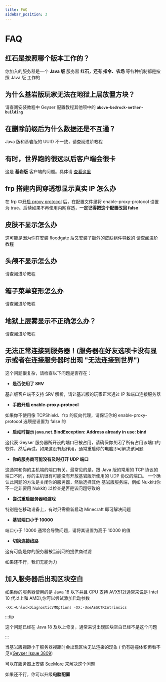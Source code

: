 ```yaml
---
title: FAQ
sidebar_position: 3
---
```


# FAQ

## 红石是按照哪个版本工作的？

你加入的服务器是一个 **Java 版** 服务器
**红石，还有 指令、农场** 等各种机制都是按照 Java 版 工作的

## 为什么基岩版玩家无法在地狱上层放置方块？

请查阅安装教程中 Geyser 配置教程其他项中的 **`above-bedrock-nether-building`**

## 在删除前缀后为什么数据还是不互通？

Java 版和基岩版的 UUID 不一致，请查阅进阶教程

## 有时，世界跑的很远以后客户端会很卡

这是 **基岩版**
客户端的问题。具体请 [查看这里](https://minecraft.fandom.com/zh/wiki/%E5%9F%BA%E5%B2%A9%E7%89%88%E8%B7%9D%E7%A6%BB%E7%8E%B0%E8%B1%A1)

## frp 搭建内网穿透想显示真实 IP 怎么办

在 frp 中[开启 proxy protocol](/advance/Linux/frp#配置-proxy-protocol)
后，在配置文件里将 enable-proxy-protocol 设置为 true。后续如果不再使用内网穿透，**一定记得把这个配置改回 false**

## 皮肤不显示怎么办

这可能是因为你在安装 floodgate 后又安装了额外的皮肤组件导致的
请查阅进阶教程

## 头颅不显示怎么办

请查阅进阶教程

## 箱子菜单变形怎么办

请查阅进阶教程

## 地狱上层雾显示不正确怎么办？

请查阅进阶教程

## 无法正常连接到服务器！(服务器在好友选项卡没有显示或者在连接服务器时出现 "无法连接到世界")

这个问题很复杂，请检查以下问题是否存在：

- **是否使用了 SRV**

基岩版客户端不支持 SRV 解析，请让基岩版的玩家正常通过 IP 和端口连接服务器

- **手贱开启 enable-proxy-protocol**

如果你不使用像 TCPShield、frp 的反向代理，请保证你的 enable-proxy-protocol 选项是设置为 false 的

- **启动时提示 java.net.BindException: Address already in use: bind**

这代表 Geyser 服务器所开设的端口已被占用，请确保你关闭了所有占用该端口的软件，然后再试。如果这没有起作用，通常重启你的电脑即可解决该问题

- **你的服务商可能没有及时打开 UDP 端口**

这通常和你的主机端的端口有关。最常见的是，跟 Java 版的常用的 TCP 协议的端口不同，你的主机很有可能没有开放基岩版所使用的 UDP
协议的端口。
一个确认此问题的方法是关闭你的服务器，然后选择其他 基岩版服务端，例如 Nukkit(你不一定非要用 Nukkit) 以检查是否是该问题导致的

- **尝试重启服务器和游戏**

特别是在移动设备上，有时只需重新启动 Minecraft 即可解决问题

- **基岩端口小于 10000**

端口小于 10000 通常会导致问题，请将其设置为高于 10000 的值

- **切换连接线路**

这有可能是你的服务器被当前网络提供商过滤

如果还不行，我们无能为力

## 加入服务器后出现区块空白

如果你的服务器使用的是 Java 18 以下并且 CPU 支持 AVX512(通常来说是 Intel 10 代以上和 AMD),你可以尝试添加启动参数

```text
-XX:+UnlockDiagnosticVMOptions -XX:-UseAESCTRIntrinsics
```

:::tip

这个问题已经在 Java 18 及以上修复，通常来说出现区块空白已经不是这个问题

:::

当基岩版视距小于服务器视距时会出现区块无法渲染的现象 (
仍有碰撞体积但看不见)([Geyser Issue 3809](https://github.com/GeyserMC/Geyser/issues/3809))

可以在服务器上安装 [SeeMore](https://modrinth.com/plugin/seemore) 来解决这个问题

如果还不行，你可以升级**电脑配置**
